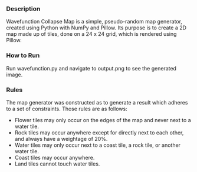 ### Description
Wavefunction Collapse Map is a simple, pseudo-random map generator, created using Python with NumPy and Pillow. Its purpose is to create a 2D map made up of tiles, done on a 24 x 24 grid, which is rendered using Pillow.

### How to Run
Run wavefunction.py and navigate to output.png to see the generated image.

### Rules
The map generator was constructed as to generate a result which adheres to a set of constraints. Those
rules are as follows:
* Flower tiles may only occur on the edges of the map and never next to a water tile.
* Rock tiles may occur anywhere except for directly next to each other, and always have a weightage of 20%.
* Water tiles may only occur next to a coast tile, a rock tile, or another water tile.
* Coast tiles may occur anywhere.
* Land tiles cannot touch water tiles.
